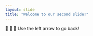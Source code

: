 ```yaml
---
layout: slide
title: "Welcome to our second slide!"
---
```

:see_no_evil:
:hear_no_evil:
:speak_no_evil:
Use the left arrow to go back!